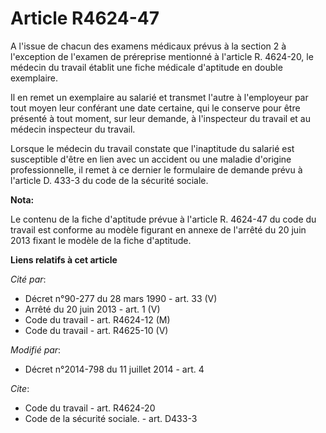 # Article R4624-47

A l'issue de chacun des examens médicaux prévus à la section 2 à l'exception de l'examen de préreprise mentionné à l'article
R. 4624-20, le médecin du travail établit une fiche médicale d'aptitude en double exemplaire. 

Il en remet un exemplaire au salarié et transmet l'autre à l'employeur par tout moyen leur conférant une date certaine, qui
le conserve pour être présenté à tout moment, sur leur demande, à l'inspecteur du travail et au médecin inspecteur du
travail. 

Lorsque le médecin du travail constate que l'inaptitude du salarié est susceptible d'être en lien avec un accident ou une
maladie d'origine professionnelle, il remet à ce dernier le formulaire de demande prévu à l'article D. 433-3 du code de la
sécurité sociale.

**Nota:**

Le contenu de la fiche d'aptitude prévue à l'article R. 4624-47 du code du travail est conforme au modèle figurant en annexe
de l'arrêté du 20 juin 2013 fixant le modèle de la fiche d'aptitude.

**Liens relatifs à cet article**

_Cité par_:

  - Décret n°90-277 du 28 mars 1990 - art. 33 (V)
  - Arrêté du 20 juin 2013 - art. 1 (V)
  - Code du travail - art. R4624-12 (M)
  - Code du travail - art. R4625-10 (V)

_Modifié par_:

  - Décret n°2014-798 du 11 juillet 2014 - art. 4

_Cite_:

  - Code du travail - art. R4624-20
  - Code de la sécurité sociale. - art. D433-3
